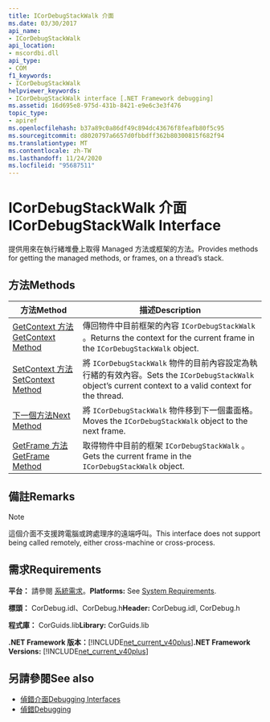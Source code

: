 ```yaml
---
title: ICorDebugStackWalk 介面
ms.date: 03/30/2017
api_name:
- ICorDebugStackWalk
api_location:
- mscordbi.dll
api_type:
- COM
f1_keywords:
- ICorDebugStackWalk
helpviewer_keywords:
- ICorDebugStackWalk interface [.NET Framework debugging]
ms.assetid: 16d695e8-975d-431b-8421-e9e6c3e3f476
topic_type:
- apiref
ms.openlocfilehash: b37a89c0a86df49c894dc43676f8feafb80f5c95
ms.sourcegitcommit: d8020797a6657d0fbbdff362b80300815f682f94
ms.translationtype: MT
ms.contentlocale: zh-TW
ms.lasthandoff: 11/24/2020
ms.locfileid: "95687511"
---
```

# <a name="icordebugstackwalk-interface"></a><span data-ttu-id="8886b-102">ICorDebugStackWalk 介面</span><span class="sxs-lookup"><span data-stu-id="8886b-102">ICorDebugStackWalk Interface</span></span>

<span data-ttu-id="8886b-103">提供用來在執行緒堆疊上取得 Managed 方法或框架的方法。</span><span class="sxs-lookup"><span data-stu-id="8886b-103">Provides methods for getting the managed methods, or frames, on a thread’s stack.</span></span>  
  
## <a name="methods"></a><span data-ttu-id="8886b-104">方法</span><span class="sxs-lookup"><span data-stu-id="8886b-104">Methods</span></span>  
  
|<span data-ttu-id="8886b-105">方法</span><span class="sxs-lookup"><span data-stu-id="8886b-105">Method</span></span>|<span data-ttu-id="8886b-106">描述</span><span class="sxs-lookup"><span data-stu-id="8886b-106">Description</span></span>|  
|------------|-----------------|  
|[<span data-ttu-id="8886b-107">GetContext 方法</span><span class="sxs-lookup"><span data-stu-id="8886b-107">GetContext Method</span></span>](icordebugstackwalk-getcontext-method.md)|<span data-ttu-id="8886b-108">傳回物件中目前框架的內容 `ICorDebugStackWalk` 。</span><span class="sxs-lookup"><span data-stu-id="8886b-108">Returns the context for the current frame in the `ICorDebugStackWalk` object.</span></span>|  
|[<span data-ttu-id="8886b-109">SetContext 方法</span><span class="sxs-lookup"><span data-stu-id="8886b-109">SetContext Method</span></span>](icordebugstackwalk-setcontext-method.md)|<span data-ttu-id="8886b-110">將 `ICorDebugStackWalk` 物件的目前內容設定為執行緒的有效內容。</span><span class="sxs-lookup"><span data-stu-id="8886b-110">Sets the `ICorDebugStackWalk` object’s current context to a valid context for the thread.</span></span>|  
|[<span data-ttu-id="8886b-111">下一個方法</span><span class="sxs-lookup"><span data-stu-id="8886b-111">Next Method</span></span>](icordebugstackwalk-next-method.md)|<span data-ttu-id="8886b-112">將 `ICorDebugStackWalk` 物件移到下一個畫面格。</span><span class="sxs-lookup"><span data-stu-id="8886b-112">Moves the `ICorDebugStackWalk` object to the next frame.</span></span>|  
|[<span data-ttu-id="8886b-113">GetFrame 方法</span><span class="sxs-lookup"><span data-stu-id="8886b-113">GetFrame Method</span></span>](icordebugstackwalk-getframe-method.md)|<span data-ttu-id="8886b-114">取得物件中目前的框架 `ICorDebugStackWalk` 。</span><span class="sxs-lookup"><span data-stu-id="8886b-114">Gets the current frame in the `ICorDebugStackWalk` object.</span></span>|  
  
## <a name="remarks"></a><span data-ttu-id="8886b-115">備註</span><span class="sxs-lookup"><span data-stu-id="8886b-115">Remarks</span></span>  
  
> [!NOTE]
> <span data-ttu-id="8886b-116">這個介面不支援跨電腦或跨處理序的遠端呼叫。</span><span class="sxs-lookup"><span data-stu-id="8886b-116">This interface does not support being called remotely, either cross-machine or cross-process.</span></span>  
  
## <a name="requirements"></a><span data-ttu-id="8886b-117">需求</span><span class="sxs-lookup"><span data-stu-id="8886b-117">Requirements</span></span>  

 <span data-ttu-id="8886b-118">**平台：** 請參閱 [系統需求](../../get-started/system-requirements.md)。</span><span class="sxs-lookup"><span data-stu-id="8886b-118">**Platforms:** See [System Requirements](../../get-started/system-requirements.md).</span></span>  
  
 <span data-ttu-id="8886b-119">**標頭：** CorDebug.idl、CorDebug.h</span><span class="sxs-lookup"><span data-stu-id="8886b-119">**Header:** CorDebug.idl, CorDebug.h</span></span>  
  
 <span data-ttu-id="8886b-120">**程式庫：** CorGuids.lib</span><span class="sxs-lookup"><span data-stu-id="8886b-120">**Library:** CorGuids.lib</span></span>  
  
 <span data-ttu-id="8886b-121">**.NET Framework 版本：**[!INCLUDE[net_current_v40plus](../../../../includes/net-current-v40plus-md.md)]</span><span class="sxs-lookup"><span data-stu-id="8886b-121">**.NET Framework Versions:** [!INCLUDE[net_current_v40plus](../../../../includes/net-current-v40plus-md.md)]</span></span>  
  
## <a name="see-also"></a><span data-ttu-id="8886b-122">另請參閱</span><span class="sxs-lookup"><span data-stu-id="8886b-122">See also</span></span>

- [<span data-ttu-id="8886b-123">偵錯介面</span><span class="sxs-lookup"><span data-stu-id="8886b-123">Debugging Interfaces</span></span>](debugging-interfaces.md)
- [<span data-ttu-id="8886b-124">偵錯</span><span class="sxs-lookup"><span data-stu-id="8886b-124">Debugging</span></span>](index.md)
